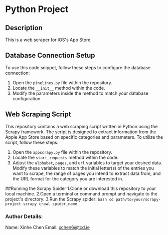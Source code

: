 # Python Project


## Description

This is a web scraper for iOS's App Store

## Database Connection Setup

To use this code snippet, follow these steps to configure the database connection:

1. Open the `pinelines.py` file within the repository.
2. Locate the `__init__` method within the code.
3. Modify the parameters inside the method to match your database configuration.

## Web Scraping Script

This repository contains a web scraping script written in Python using the Scrapy framework. The script is designed to extract information from the Apple App Store based on specific categories and parameters. To utilize the script, follow these steps:

1. Open the `appscrapy.py` file within the repository.
2. Locate the `start_requests` method within the code.
3. Adjust the `alphabet`, `pages`, and `url` variables to target your desired data. Modify these variables to match the initial letter(s) of the entries you want to scrape, the range of pages you intend to extract data from, and the URL format for the category you are interested in.

##Running the Scrapy Spider
1.Clone or download this repository to your local machine.
2.Open a terminal or command prompt and navigate to the project's directory:
3.Run the Scrapy spider:
    ```bash
    cd path/to/your/scrapy-project
    scrapy crawl spider_name
    ```

### Author Details:

Name: Xinhe Chen
Email: xchen6@tcd.ie
